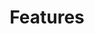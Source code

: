 ---
title: Features
redirect_from: /payment-instruments/trustly/other-features
card_overview: true
description: |
  In this section, you can read more about the different features of Trustly.
permalink: /:path/
icon:
  content: remove_red_eye
additional: true
menu_order: 1100
---
